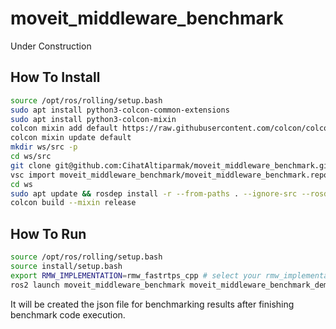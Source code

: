 # moveit_middleware_benchmark

Under Construction

## How To Install


```sh
source /opt/ros/rolling/setup.bash
sudo apt install python3-colcon-common-extensions
sudo apt install python3-colcon-mixin
colcon mixin add default https://raw.githubusercontent.com/colcon/colcon-mixin-repository/master/index.yaml
colcon mixin update default
mkdir ws/src -p
cd ws/src
git clone git@github.com:CihatAltiparmak/moveit_middleware_benchmark.git -b fix/refactor_codebase
vsc import moveit_middleware_benchmark/moveit_middleware_benchmark.repos --recursive
cd ws
sudo apt update && rosdep install -r --from-paths . --ignore-src --rosdistro $ROS_DISTRO -y
colcon build --mixin release
```

## How To Run

```sh
source /opt/ros/rolling/setup.bash
source install/setup.bash
export RMW_IMPLEMENTATION=rmw_fastrtps_cpp # select your rmw_implementation to benchmark
ros2 launch moveit_middleware_benchmark moveit_middleware_benchmark_demo.launch.py

```

It will be created the json file for benchmarking results after finishing benchmark code execution.
